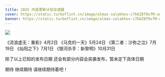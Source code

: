 ```yaml
---
title: 2025 内容更新计划全透露
cover: https://static.turboflint.cn/image/almas-salakhov-c7k6Z8T9sfM-unsplash.jpg
banner: https://static.turboflint.cn/image/almas-salakhov-c7k6Z8T9sfM-unsplash.jpg
---
```


![](https://static.turboflint.cn/image/mmexport314e0294183f4933f4ea18b415c29440_1737603204970.png)

《流浪虚无：重影》4月2日
《马克的一天》5月24日
《第二者：沙弥之泣》7月19日
《灿阳之下》7月1日
《银河杀手：新黎明》10月31日

除了以上已知的发布日期 还会有部分内容会突袭发布，暂未定下具体日期

期待 继续期待 请继续期待着吧！
